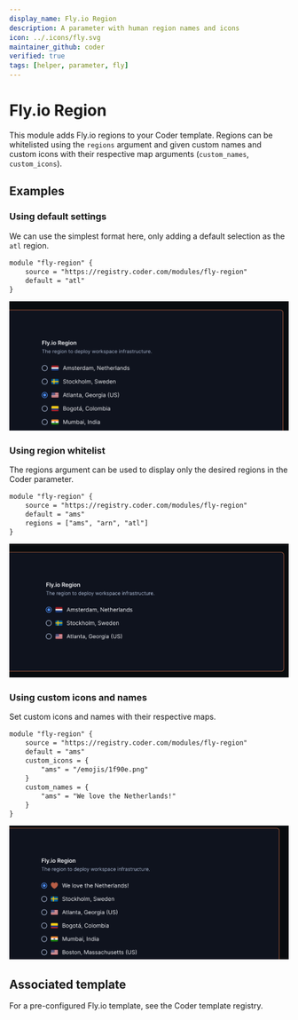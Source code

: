 ```yaml
---
display_name: Fly.io Region
description: A parameter with human region names and icons
icon: ../.icons/fly.svg
maintainer_github: coder
verified: true
tags: [helper, parameter, fly]
---
```


# Fly.io Region

This module adds Fly.io regions to your Coder template. Regions can be whitelisted using the `regions` argument and given custom names and custom icons with their respective map arguments (`custom_names`, `custom_icons`). 

## Examples

### Using default settings

We can use the simplest format here, only adding a default selection as the `atl` region.

```hcl
module "fly-region" {
    source = "https://registry.coder.com/modules/fly-region"
    default = "atl"
}
```

![Fly.io Default](../.images/flyio-basic.png)


### Using region whitelist

The regions argument can be used to display only the desired regions in the Coder parameter.

```hcl
module "fly-region" {
    source = "https://registry.coder.com/modules/fly-region"
    default = "ams"
    regions = ["ams", "arn", "atl"]
}
```

![Fly.io Filtered Regions](../.images/flyio-filtered.png)


### Using custom icons and names

Set custom icons and names with their respective maps.

```hcl
module "fly-region" {
    source = "https://registry.coder.com/modules/fly-region"
    default = "ams"
    custom_icons = {
        "ams" = "/emojis/1f90e.png"
    }
    custom_names = {
        "ams" = "We love the Netherlands!"
    }
}
```

![Fly.io custom icon and name](../.images/flyio-custom.png)

## Associated template

For a pre-configured Fly.io template, see the Coder template registry.
